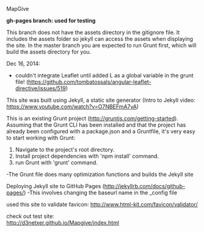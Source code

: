 MapGive

**gh-pages branch: used for testing**

This branch does not have the assets directory in the gitignore file. It includes the assets folder so jekyll can access the assets when displaying the site. In the master branch you are expected to run Grunt first, which will build the assets directory for you.

Dec 16, 2014:

- couldn't integrate Leaflet until added L as a global variable in the grunt file!
(https://github.com/tombatossals/angular-leaflet-directive/issues/519)


This site was built using Jekyll, a static site generator (Intro to Jekyll video: https://www.youtube.com/watch?v=O7NBEFmA7yA)

This is an existing Grunt project (http://gruntjs.com/getting-started). 
Assuming that the Grunt CLI has been installed and that the project has already been configured with a package.json and a Gruntfile, it's very easy to start working with Grunt:

1. Navigate to the project's root directory.
2. Install project dependencies with 'npm install' command.
3. run Grunt with 'grunt' command.

-The Grunt file does many optimization functions and builds the Jekyll site

Deploying Jekyll site to GitHub Pages (http://jekyllrb.com/docs/github-pages/)
-This involves changing the baseurl name in the _config file

used this site to validate favicon:
http://www.html-kit.com/favicon/validator/

check out test site:   
http://d3netxer.github.io/Mapgive/index.html

